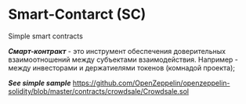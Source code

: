 # Smart-Contarct (SC)
Simple smart contracts 

***Cмарт-контракт*** - это инструмент обеспечения доверительных взаимоотношений между субъектами взаимодействия. 
Например - между инвесторами и держатиелями токенов (комнадой проекта);


***See simple sample***
https://github.com/OpenZeppelin/openzeppelin-solidity/blob/master/contracts/crowdsale/Crowdsale.sol
